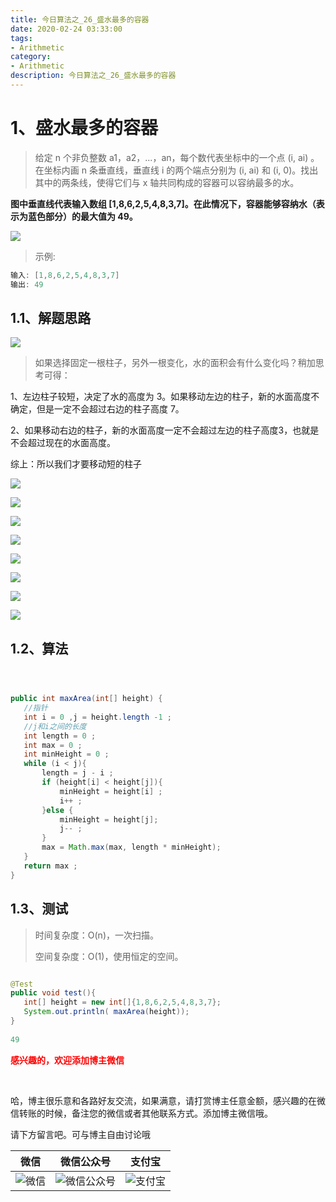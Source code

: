 ```yaml
---
title: 今日算法之_26_盛水最多的容器
date: 2020-02-24 03:33:00
tags: 
- Arithmetic
category: 
- Arithmetic
description: 今日算法之_26_盛水最多的容器
---
```




# 1、盛水最多的容器
> 给定 n 个非负整数 a1，a2，...，an，每个数代表坐标中的一个点 (i, ai) 。在坐标内画 n 条垂直线，垂直线 i 的两个端点分别为 (i, ai) 和 (i, 0)。找出其中的两条线，使得它们与 x 轴共同构成的容器可以容纳最多的水。

**图中垂直线代表输入数组 [1,8,6,2,5,4,8,3,7]。在此情况下，容器能够容纳水（表示为蓝色部分）的最大值为 49。**



![](markdownImage/15825541774222.jpg)

> 示例:

```java
输入: [1,8,6,2,5,4,8,3,7]
输出: 49
```



## 1.1、解题思路 

![](markdownImage/15825542740243.jpg)


> 如果选择固定一根柱子，另外一根变化，水的面积会有什么变化吗？稍加思考可得：

1、左边柱子较短，决定了水的高度为 3。如果移动左边的柱子，新的水面高度不确定，但是一定不会超过右边的柱子高度 7。     

2、如果移动右边的柱子，新的水面高度一定不会超过左边的柱子高度3，也就是不会超过现在的水面高度。

综上：所以我们才要移动短的柱子


![](markdownImage/15825545152579.jpg)



![](markdownImage/15825545236452.jpg)



![](markdownImage/15825545491908.jpg)



![](markdownImage/15825545586578.jpg)


![](markdownImage/15825545697769.jpg)

![](markdownImage/15825545809471.jpg)


![](markdownImage/15825546101783.jpg)

![](markdownImage/15825546203345.jpg)


## 1.2、算法

```java



public int maxArea(int[] height) {
   //指针
   int i = 0 ,j = height.length -1 ;
   //j和i之间的长度
   int length = 0 ;
   int max = 0 ;
   int minHeight = 0 ;
   while (i < j){
       length = j - i ;
       if (height[i] < height[j]){
           minHeight = height[i] ;
           i++ ;
       }else {
           minHeight = height[j];
           j-- ;
       }
       max = Math.max(max, length * minHeight);
   }
   return max ;
}


```




## 1.3、测试   

> 时间复杂度：O(n)，一次扫描。      
>   
> 空间复杂度：O(1)，使用恒定的空间。

```java

@Test
public void test(){
   int[] height = new int[]{1,8,6,2,5,4,8,3,7};
   System.out.println( maxArea(height));
}
    
49
```








  **<font  color="red">感兴趣的，欢迎添加博主微信 </font>**       

​    

哈，博主很乐意和各路好友交流，如果满意，请打赏博主任意金额，感兴趣的在微信转账的时候，备注您的微信或者其他联系方式。添加博主微信哦。    

请下方留言吧。可与博主自由讨论哦   



|微信 | 微信公众号|支付宝|
|:-------:|:-------:|:------:|
| ![微信](https://raw.githubusercontent.com/HealerJean/HealerJean.github.io/master/assets/img/tctip/weixin.jpg)|![微信公众号](https://raw.githubusercontent.com/HealerJean/HealerJean.github.io/master/assets/img/my/qrcode_for_gh_a23c07a2da9e_258.jpg)|![支付宝](https://raw.githubusercontent.com/HealerJean/HealerJean.github.io/master/assets/img/tctip/alpay.jpg) |



<link rel="stylesheet" href="https://unpkg.com/gitalk/dist/gitalk.css">

<script src="https://unpkg.com/gitalk@latest/dist/gitalk.min.js"></script> 
<div id="gitalk-container"></div>    
 <script type="text/javascript">
    var gitalk = new Gitalk({
		clientID: `1d164cd85549874d0e3a`,
		clientSecret: `527c3d223d1e6608953e835b547061037d140355`,
		repo: `HealerJean.github.io`,
		owner: 'HealerJean',
		admin: ['HealerJean'],
		id: 'AAAAAAAAAAAAAAA',
    });
    gitalk.render('gitalk-container');
</script> 


